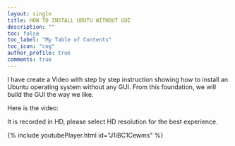 ```yaml
---
layout: single
title: HOW TO INSTALL UBUTU WITHOUT GUI
description: ""
toc: false
toc_label: "My Table of Contents"
toc_icon: "cog"
author_profile: true
comments: true
---
```

I have create a Video with step by step instruction showing how to install an Ubuntu operating system without any GUI. From this foundation, we will build the GUI the way we like.

Here is the video:

It is recorded in HD, please select HD resolution for the best experience.

{% include youtubePlayer.html id="J1iBC1Cewms" %}

